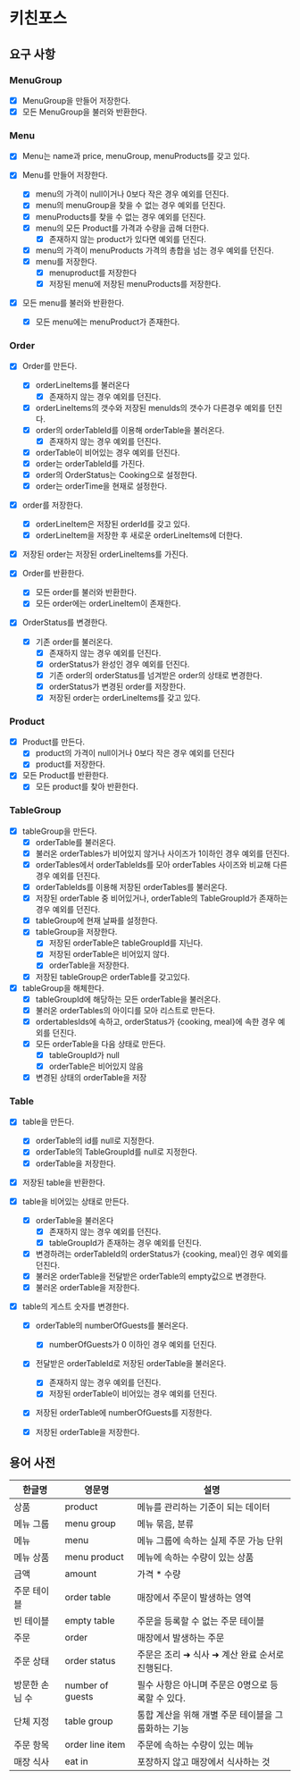 # 키친포스

## 요구 사항
### MenuGroup
- [x] MenuGroup을 만들어 저장한다.
- [x] 모든 MenuGroup을 불러와 반환한다.

### Menu
- [x] Menu는 name과 price, menuGroup, menuProducts를 갖고 있다.
  
- [x] Menu를 만들어 저장한다.
    - [x] menu의 가격이 null이거나 0보다 작은 경우 예외를 던진다.
    - [x] menu의 menuGroup을 찾을 수 없는 경우 예외를 던진다.
    - [x] menuProducts를 찾을 수 없는 경우 예외를 던진다.
    - [x] menu의 모든 Product를 가격과 수량을 곱해 더한다.
      - [x] 존재하지 않는 product가 있다면 예외를 던진다.
    - [x] menu의 가격이 menuProducts 가격의 총합을 넘는 경우 예외를 던진다.
  - [x] menu를 저장한다.
    - [x] menuproduct를 저장한다
    - [x] 저장된 menu에 저장된 menuProducts를 저장한다.
  
- [x] 모든 menu를 불러와 반환한다.
  - [x] 모든 menu에는 menuProduct가 존재한다.

### Order
- [x] Order를 만든다.
  - [x] orderLineItems를 불러온다
    - [x] 존재하지 않는 경우 예외를 던진다.
  - [x] orderLineItems의 갯수와 저장된 menuIds의 갯수가 다른경우 예외를 던진다.
  - [x] order의 orderTableId를 이용해 orderTable을 불러온다.
    - [x] 존재하지 않는 경우 예외를 던진다.
  - [x] orderTable이 비어있는 경우 예외를 던진다.
  - [x] order는 orderTableId를 가진다.
  - [x] order의 OrderStatus는 Cooking으로 설정한다.
  - [x] order는 orderTime을 현재로 설정한다.
- [x] order를 저장한다.
  - [x] orderLineItem은 저장된 orderId를 갖고 있다.
  - [x] orderLineItem을 저장한 후 새로운 orderLineItems에 더한다.
- [x] 저장된 order는 저장된 orderLineItems를 가진다.
  
- [x] Order를 반환한다.
  - [x] 모든 order를 불러와 반환한다.
  - [x] 모든 order에는 orderLineItem이 존재한다.
  
- [x] OrderStatus를 변경한다.
  - [x] 기존 order를 불러온다.
    - [x] 존재하지 않는 경우 예외를 던진다.
    - [x]  orderStatus가 완성인 경우 예외를 던진다.
    - [x] 기존 order의 orderStatus를 넘겨받은 order의 상태로 변경한다.
    - [x] orderStatus가 변경된 order를 저장한다.
    - [x] 저장된 order는 orderLineItems를 갖고 있다.
  
### Product
- [x] Product를 만든다.
  - [x] product의 가격이 null이거나 0보다 작은 경우 예외를 던진다
  - [x] product를 저장한다.

- [x] 모든 Product를 반환한다.
  - [x] 모든 product를 찾아 반환한다.
  
###  TableGroup
- [x] tableGroup을 만든다.
  - [x] orderTable를 불러온다.
  - [x] 불러온 orderTables가 비어있지 않거나 사이즈가 1이하인 경우 예외를 던진다.
  - [x] orderTables에서 orderTableIds를 모아 orderTables 사이즈와 비교해 다른 경우 예외를 던진다.
  - [x] orderTableIds를 이용해 저장된 orderTables를 불러온다.
  - [x] 저장된 orderTable 중 비어있거나, orderTable의 TableGroupId가 존재하는 경우 예외를 던진다.
  - [x] tableGroup에 현재 날짜를 설정한다.
  - [x] tableGroup을 저장한다.
    - [x] 저장된 orderTable은 tableGroupId를 지닌다.
    - [x] 저장된 orderTable은 비어있지 않다.
    - [x] orderTable을 저장한다.
  - [x] 저장된 tableGroup은 orderTable를 갖고있다.

- [x] tableGroup을 해체한다.
  - [x] tableGroupId에 해당하는 모든 orderTable을 불러온다.
  - [x] 불러온 orderTables의 아이디를 모아 리스트로 만든다.
  - [x] ordertablesIds에 속하고, orderStatus가 {cooking, meal}에 속한 경우 예외를 던진다.
  - [x] 모든 orderTable을 다음 상태로 만든다.
    - [x] tableGroupId가 null
    - [x] orderTable은 비어있지 않음
  - [x] 변경된 상태의 orderTable을 저장
  
### Table
- [x] table을 만든다.
  - [x] orderTable의 id를 null로 지정한다.
  - [x] orderTable의 TableGroupId를 null로 지정한다.
  - [x] orderTable을 저장한다.
  
- [x] 저장된 table을 반환한다.
  
- [x] table을 비어있는 상태로 만든다.
  - [x] orderTable을 불러온다
    - [x] 존재하지 않는 경우 예외를 던진다.
    - [x] tableGroupId가 존재하는 경우 예외를 던진다.
  - [x] 변경하려는 orderTableId의 orderStatus가 {cooking, meal}인 경우 예외를 던진다.
  - [x] 불러온 orderTable을 전달받은 orderTable의 empty값으로 변경한다.
  - [x] 불러온 orderTable을 저장한다.
  
- [x] table의 게스트 숫자를 변경한다.
  - [x] orderTable의 numberOfGuests를 불러온다.
    - [x] numberOfGuests가 0 이하인 경우 예외를 던진다.
  - [x] 전달받은 orderTableId로 저장된 orderTable을 불러온다.
    - [x] 존재하지 않는 경우 예외를 던진다.
    - [x] 저장된 orderTable이 비어있는 경우 예외를 던진다.
  - [x] 저장된 orderTable에 numberOfGuests를 지정한다.
  - [x] 저장된 orderTable을 저장한다.


## 용어 사전

| 한글명 | 영문명 | 설명 |
| --- | --- | --- |
| 상품 | product | 메뉴를 관리하는 기준이 되는 데이터 |
| 메뉴 그룹 | menu group | 메뉴 묶음, 분류 |
| 메뉴 | menu | 메뉴 그룹에 속하는 실제 주문 가능 단위 |
| 메뉴 상품 | menu product | 메뉴에 속하는 수량이 있는 상품 |
| 금액 | amount | 가격 * 수량 |
| 주문 테이블 | order table | 매장에서 주문이 발생하는 영역 |
| 빈 테이블 | empty table | 주문을 등록할 수 없는 주문 테이블 |
| 주문 | order | 매장에서 발생하는 주문 |
| 주문 상태 | order status | 주문은 조리 ➜ 식사 ➜ 계산 완료 순서로 진행된다. |
| 방문한 손님 수 | number of guests | 필수 사항은 아니며 주문은 0명으로 등록할 수 있다. |
| 단체 지정 | table group | 통합 계산을 위해 개별 주문 테이블을 그룹화하는 기능 |
| 주문 항목 | order line item | 주문에 속하는 수량이 있는 메뉴 |
| 매장 식사 | eat in | 포장하지 않고 매장에서 식사하는 것 |
